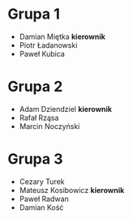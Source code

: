 # Grupa 1 #

  * Damian Miętka **kierownik**
  * Piotr Ładanowski
  * Paweł Kubica

# Grupa 2 #

  * Adam Dziendziel **kierownik**
  * Rafał Rząsa
  * Marcin Noczyński

# Grupa 3 #

  * Cezary Turek
  * Mateusz Kosibowicz **kierownik**
  * Paweł Radwan
  * Damian Kość